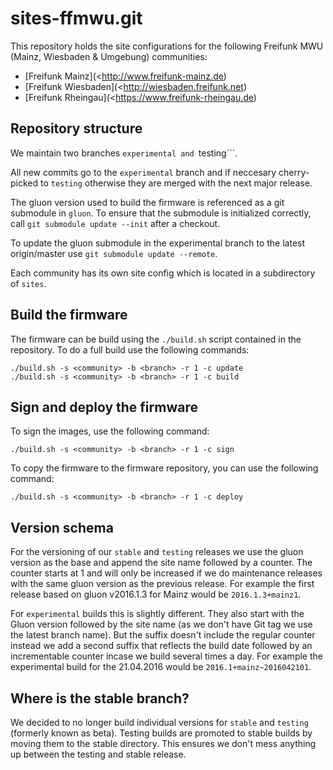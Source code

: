 # sites-ffmwu.git

This repository holds the site configurations for the following Freifunk MWU (Mainz, Wiesbaden & Umgebung) communities:

* [Freifunk Mainz](<http://www.freifunk-mainz.de)
* [Freifunk Wiesbaden](<http://wiesbaden.freifunk.net)
* [Freifunk Rheingau](<https://www.freifunk-rheingau.de)

Repository structure
--------------------

We maintain two branches ```experimental and ```testing```.

All new commits go to the ```experimental``` branch and if neccesary cherry-picked to ```testing``` otherwise they are merged with the next major release.

The gluon version used to build the firmware is referenced as a git submodule in ```gluon```.
To ensure that the submodule is initialized correctly, call ```git submodule update --init``` after a checkout.

To update the gluon submodule in the experimental branch to the latest origin/master use ```git submodule update --remote```.

Each community has its own site config which is located in a subdirectory of ```sites```.

Build the firmware
------------------

The firmware can be build using the ```./build.sh``` script contained in the repository.
To do a full build use the following commands:

```
./build.sh -s <community> -b <branch> -r 1 -c update
./build.sh -s <community> -b <branch> -r 1 -c build
```

Sign and deploy the firmware
----------------------------
To sign the images, use the following command:

```
./build.sh -s <community> -b <branch> -r 1 -c sign
```

To copy the firmware to the firmware repository, you can use the following command:

```
./build.sh -s <community> -b <branch> -r 1 -c deploy
```

Version schema
--------------
For the versioning of our ```stable``` and ```testing``` releases we use the gluon version as the base and append the site name followed by a counter. The counter starts at 1 and will only be increased if we do maintenance releases with the same gluon version as the previous release. For example the first release based on gluon v2016.1.3 for Mainz would be ```2016.1.3+mainz1```.

For ```experimental``` builds this is slightly different. They also start with the Gluon version followed by the site name (as we don't have Git tag we use the latest branch name). But the suffix doesn't include the regular counter instead we add a second suffix that reflects the build date followed by an incrementable counter incase we build several times a day. For example the experimental build for the 21.04.2016 would be ```2016.1+mainz~2016042101```.

Where is the stable branch?
---------------------------
We decided to no longer build individual versions for ```stable``` and ```testing``` (formerly known as beta). Testing builds are promoted to stable builds by moving them to the stable directory. This ensures we don't mess anything up between the testing and stable release.
